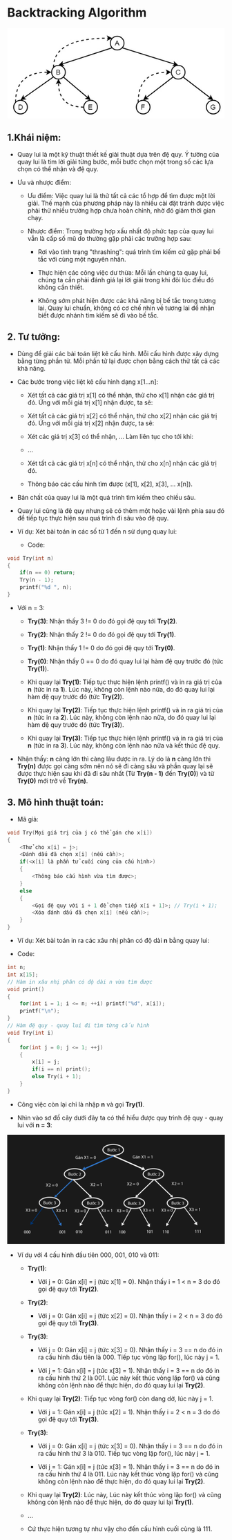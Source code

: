 # Backtracking Algorithm

![Ảnh mô tả](/image/img2.jpeg)


## 1.Khái niệm:
 
- Quay lui là một kỹ thuật thiết kế giải thuật dựa trên đệ quy. Ý tưởng của quay lui là tìm lời giải từng bước, mỗi bước chọn một trong số các lựa chọn có thể nhận và đệ quy.

- Ưu và nhược điểm:
	 
	- Ưu điểm: Việc quay lui là thử tất cả các tổ hợp để tìm được một lời giải. Thế mạnh của phương pháp này là nhiều cài đặt tránh được việc phải thử nhiều trường hợp chưa hoàn chỉnh, nhờ đó giảm thời gian chạy.

	- Nhược điểm: Trong trường hợp xấu nhất độ phức tạp của quay lui vẫn là cấp số mũ do thường gặp phải các trường hợp sau:

		- Rơi vào tình trạng "thrashing": quá trình tìm kiếm cứ gặp phải bế tắc với cùng một nguyên nhân.

		- Thực hiện các công việc dư thừa: Mỗi lần chúng ta quay lui, chúng ta cần phải đánh giá lại lời giải trong khi đôi lúc điều đó không cần thiết.

		- Không sớm phát hiện được các khả năng bị bế tắc trong tương lai. Quay lui chuẩn, không có cơ chế nhìn về tương lai để nhận biết được nhánh tìm kiếm sẽ đi vào bế tắc.

## 2. Tư tưởng:

- Dùng để giải các bài toán liệt kê cấu hình. Mỗi cấu hình được xây dựng bằng từng phần tử. Mỗi phần tử lại được chọn bằng cách thử tất cả các khả năng.

- Các bước trong việc liệt kê cấu hình dạng x[1...n]:

	- Xét tất cả các giá trị x[1] có thể nhận, thử cho x[1] nhận các giá trị đó. Ứng với mỗi giá trị x[1] nhận được, ta sẽ:
	
	- Xét tất cả các giá trị x[2] có thể nhận, thử cho x[2] nhận các giá trị đó. Ứng với mỗi giá trị x[2] nhận được, ta sẽ:
	
	- Xét các giá trị x[3] có thể nhận, ... Làm liên tục cho tới khi:
	
	- ...
	
	- Xét tất cả các giá trị x[n] có thể nhận, thử cho x[n] nhận các giá trị đó.
	
	- Thông báo các cấu hình tìm được (x[1], x[2], x[3], ... x[n]).
	
- Bản chất của quay lui là một quá trình tìm kiếm theo chiều sâu.

- Quay lui cũng là đệ quy nhưng sẽ có thêm một hoặc vài lệnh phía sau đó để tiếp tục thực hiện sau quá trình đi sâu vào đệ quy.

- Ví dụ: Xét bài toán in các số từ 1 đến n sử dụng quay lui:

	- Code:
	
```C++
void Try(int n)
{
	if(n == 0) return;
	Try(n - 1);
	printf("%d ", n);
}
```

- Với n = 3:

	- **Try(3)**: Nhận thấy 3 != 0 do đó gọi đệ quy tới **Try(2)**.
	
	- **Try(2)**: Nhận thấy 2 != 0 do đó gọi đệ quy tới **Try(1)**.
	
	- **Try(1)**: Nhận thấy 1 != 0 do đó gọi đệ quy tới **Try(0)**.

	- **Try(0)**: Nhận thấy 0 == 0 do đó quay lui lại hàm đệ quy trước đó (tức **Try(1)**).
	
	- Khi quay lại **Try(1)**: Tiếp tục thực hiện lệnh printf() và in ra giá trị của **n** (tức in ra **1**). Lúc này, không còn lệnh nào nữa, do đó quay lui lại hàm đệ quy trước đó (tức **Try(2)**).

	- Khi quay lại **Try(2)**: Tiếp tục thực hiện lệnh printf() và in ra giá trị của **n** (tức in ra **2**). Lúc này, không còn lệnh nào nữa, do đó quay lui lại hàm đệ quy trước đó (tức **Try(3)**).

	- Khi quay lại **Try(3)**: Tiếp tục thực hiện lệnh printf() và in ra giá trị của **n** (tức in ra **3**). Lúc này, không còn lệnh nào nữa và kết thúc đệ quy.

- Nhận thấy: **n** càng lớn thì càng lâu được in ra. Lý do là **n** càng lớn thì **Try(n)** được gọi càng sớm nên nó sẽ đi càng sâu và phần quay lại sẽ được thực hiện sau khi đã đi sâu nhất (Từ **Try(n - 1)** đến **Try(0)**) và từ **Try(0)** mới trở về **Try(n)**.

## 3. Mô hình thuật toán:

- Mã giả:

```C++
void Try(Mọi giá trị của j có thể gán cho x[i])
{
	<Thử cho x[i] = j>;
	<Đánh dấu đã chọn x[i] (nếu cần)>;
	if(<x[i] là phần tử cuối cùng của cấu hình>)
	{
		<Thông báo cấu hình vừa tìm được>;
	}
	else
	{
		<Gọi đệ quy với i + 1 để chọn tiếp x[i + 1]>; // Try(i + 1);
		<Xóa đánh dấu đã chọn x[i] (nếu cần)>;
	}
}
```

- Ví dụ: Xét bài toán in ra các xâu nhị phân có độ dài **n** bằng quay lui:

- Code:

```C++
int n;
int x[15];
// Hàm in xâu nhị phân có độ dài n vừa tìm được
void print()
{
	for(int i = 1; i <= n; ++i) printf("%d", x[i]);
	printf("\n");
}
// Hàm đệ quy - quay lui đi tìm từng cấu hình
void Try(int i)
{
	for(int j = 0; j <= 1; ++j)
	{
		x[i] = j;
		if(i == n) print();
		else Try(i + 1);
	}
}
```

- Công việc còn lại chỉ là nhập **n** và gọi **Try(1)**.

- Nhìn vào sơ đồ cây dưới đây ta có thể hiểu được quy trình đệ quy - quay lui với **n = 3**:

![Ảnh mô tả](/image/img3.png)

- Ví dụ với 4 cấu hình đầu tiên 000, 001, 010 và 011:
	
	- **Try(1)**:

		- Với j = 0: Gán x[i] = j (tức x[1] = 0). Nhận thấy i = 1 < n = 3 do đó gọi đệ quy tới **Try(2)**. 

	- **Try(2)**:

		- Với j = 0: Gán x[i] = j (tức x[2] = 0). Nhận thấy i = 2 < n = 3 do đó gọi đệ quy tới **Try(3)**. 

	- **Try(3)**:

		- Với j = 0: Gán x[i] = j (tức x[3] = 0). Nhận thấy i = 3 == n do đó in ra cấu hình đầu tiên là 000. Tiếp tục vòng lặp for(), lúc này j = 1.

		- Với j = 1: Gán x[i] = j (tức x[3] = 1). Nhận thấy i = 3 == n do đó in ra cấu hình thứ 2 là 001. Lúc này kết thúc vòng lặp for() và cũng không còn lệnh nào để thực hiện, do đó quay lui lại **Try(2)**.
	
	- Khi quay lại **Try(2)**: Tiếp tục vòng for() còn dang dở, lúc này j = 1.

		- Với j = 1: Gán x[i] = j (tức x[2] = 1). Nhận thấy i = 2 < n = 3 do đó gọi đệ quy tới **Try(3)**.

	- **Try(3)**:
	
		- Với j = 0: Gán x[i] = j (tức x[3] = 0). Nhận thấy i = 3 == n do đó in ra cấu hình thứ 3 là 010. Tiếp tục vòng lặp for(), lúc này j = 1.

		- Với j = 1: Gán x[i] = j (tức x[3] = 1). Nhận thấy i = 3 == n do đó in ra cấu hình thứ 4 là 011. Lúc này kết thúc vòng lặp for() và cũng không còn lệnh nào để thực hiện, do đó quay lui lại **Try(2)**.

	- Khi quay lại **Try(2)**: Lúc này, Lúc này kết thúc vòng lặp for() và cũng không còn lệnh nào để thực hiện, do đó quay lui lại **Try(1)**.

	- ...
	
	- Cứ thực hiện tương tự như vậy cho đến cấu hình cuối cùng là 111.
	
	
	

